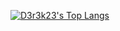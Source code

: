 [![D3r3k23's Top Langs](https://github-readme-stats.vercel.app/api/top-langs/?username=D3r3k23&title_color=ffffff&text_color=c9cacc&icon_color=2bbc8a&bg_color=1a1a1f)](https://github.com/anuraghazra/github-readme-stats)
